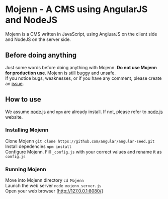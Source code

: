 # Mojenn - A CMS using AngularJS and NodeJS

Mojenn is a CMS written in JavaScript, using AngluarJS on the client side and NodeJS on the server side.

## Before doing anything

Just some words before doing anything with Mojenn. **Do not use Mojenn for production use**. Mojenn is still buggy and unsafe.  
If you notice bugs, weaknesses, or if you have any comment, please create an [issue](https://github.com/triskell/Mojenn/issues).

## How to use

We assume [node.js](http://nodejs.org/) and `npm` are already install. If not, please refer to [node.js](http://nodejs.org/) website.

### Installing Mojenn

Clone Mojenn `git clone https://github.com/angular/angular-seed.git`  
Install depedencies `npm install`  
Configure Mojenn. Fill `_config.js` with your correct values and rename it as `config.js`

### Running Mojenn

Move into Mojenn directory `cd Mojenn`  
Launch the web server `node mojenn_server.js`  
Open your web browser [http://127.0.0.1:8080/]